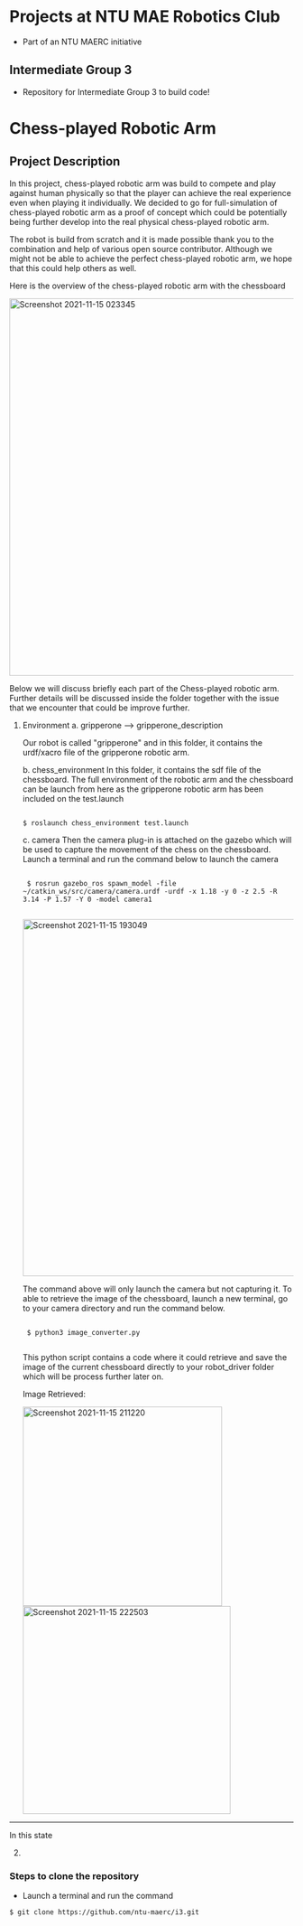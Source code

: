 # Projects at NTU MAE Robotics Club

* Part of an NTU MAERC initiative

## Intermediate Group 3

* Repository for Intermediate Group 3 to build code!

# Chess-played Robotic Arm
## Project Description 
In this project, chess-played robotic arm was build to compete and play against human physically so that the player can achieve the real experience even when playing it individually. We decided to go for full-simulation of chess-played robotic arm as a proof of concept which could be potentially being further develop into the real physical chess-played robotic arm. 

The robot is build from scratch and it is made possible thank you to the combination and help of various open source contributor. Although we might not be able to achieve the perfect chess-played robotic arm, we hope that this could help others as well. 



Here is the overview of the chess-played robotic arm with the chessboard

  <img width="668" alt="Screenshot 2021-11-15 023345" src="https://user-images.githubusercontent.com/90337307/141793068-183b7bc0-cba9-4543-8491-d9807de30003.png">

Below we will discuss briefly each part of the Chess-played robotic arm. Further details will be discussed inside the folder together with the issue that we encounter that could be improve further. 
1. Environment
   a. gripperone --> gripperone_description 
   
     Our robot is called "gripperone" and in this folder, it contains the urdf/xacro file of the gripperone robotic arm.
     
   b. chess_environment
     In this folder, it contains the sdf file of the chessboard. 
     The full environment of the robotic arm and the chessboard can be launch from here as the gripperone robotic arm has been included on the test.launch
     
     ```
     
     $ roslaunch chess_environment test.launch
     
     ```
   
   c. camera
      Then the camera plug-in is attached on the gazebo which will be used to capture the movement of the chess on the chessboard. 
      Launch a terminal and run the command below to launch the camera
     
     ```
     
      $ rosrun gazebo_ros spawn_model -file ~/catkin_ws/src/camera/camera.urdf -urdf -x 1.18 -y 0 -z 2.5 -R 3.14 -P 1.57 -Y 0 -model camera1
      
     ```
     
      <img width="632" alt="Screenshot 2021-11-15 193049" src="https://user-images.githubusercontent.com/90337307/141797921-faab4fc4-02b0-45d8-ba10-cd422cdb27e4.png">

      The command above will only launch the camera but not capturing it. 
      To able to retrieve the image of the chessboard, launch a new terminal, go to your camera directory and run the command below.
      
     ```
     
      $ python3 image_converter.py
      
     ```
      
      This python script contains a code where it could retrieve and save the image of the current chessboard directly to your robot_driver folder which will be process    further later on. 
      
      Image Retrieved:
      
      <img width="353" alt="Screenshot 2021-11-15 211220" src="https://user-images.githubusercontent.com/90337307/141798097-4b1b3a64-760d-4f3a-a811-083aba09e82c.png">
      <img width="368" alt="Screenshot 2021-11-15 222503" src="https://user-images.githubusercontent.com/90337307/141798305-e91f1c57-bdc0-4dda-9884-77e2032dc935.png">

---
In this state

2.  


### Steps to clone the repository
* Launch a terminal and run the command  
```
$ git clone https://github.com/ntu-maerc/i3.git 
```



